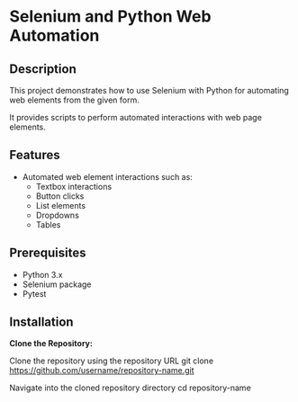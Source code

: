 # Selenium and Python Web Automation

## Description

This project demonstrates how to use Selenium with Python for automating web elements from the given form.

It provides scripts to perform automated interactions with web page elements.

## Features

- Automated web element interactions such as:
  - Textbox interactions
  - Button clicks
  - List elements
  - Dropdowns
  - Tables

## Prerequisites

- Python 3.x
- Selenium package
- Pytest

## Installation

   **Clone the Repository:**

   Clone the repository using the repository URL
   git clone https://github.com/username/repository-name.git

   Navigate into the cloned repository directory
   cd repository-name

